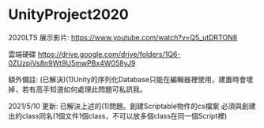 # UnityProject2020
2020LTS
展示影片: https://www.youtube.com/watch?v=Q5_utDRTON8

雲端硬碟
https://drive.google.com/drive/folders/1Q6-0ZUzpiVs8n9Wt9U5mwPBx4W058yJ9

額外備註: 
(已解決)(1)Unity的序列化Database只能在編輯器裡使用，建置時會壞掉，若有高手知道如何處理此問題可私訊我。

2021/5/10 更新:
已解決上述的(1)問題。創建Scriptable物件的cs檔案 必須與創建出的class同名(1個文件1個class，不可以放多個class在同一個Script裡)
